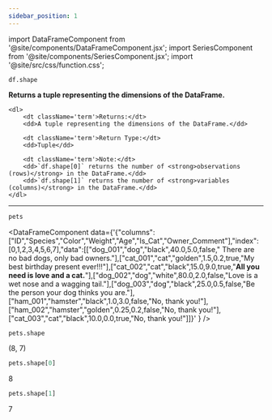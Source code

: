 ```yaml
---
sidebar_position: 1
---
```


import DataFrameComponent from '@site/components/DataFrameComponent.jsx';
import SeriesComponent from '@site/components/SeriesComponent.jsx';
import '@site/src/css/function.css';

<code>df.shape</code>

<div className='base'>
    <p><strong>Returns a tuple representing the dimensions of the DataFrame.</strong></p>

    <dl>
        <dt className='term'>Returns:</dt>
        <dd>A tuple representing the dimensions of the DataFrame.</dd>

        <dt className='term'>Return Type:</dt>
        <dd>Tuple</dd>

        <dt className='term'>Note:</dt>
        <dd>`df.shape[0]` returns the number of <strong>observations (rows)</strong> in the DataFrame.</dd>
        <dd>`df.shape[1]` returns the number of <strong>variables (columns)</strong> in the DataFrame.</dd>
    </dl>
</div>

---

```python
pets
```

<DataFrameComponent data={'{"columns":["ID","Species","Color","Weight","Age","Is_Cat","Owner_Comment"],"index":[0,1,2,3,4,5,6,7],"data":[["dog_001","dog","black",40.0,5.0,false,"      There are no bad dogs, only bad owners."],["cat_001","cat","golden",1.5,0.2,true,"My best birthday present ever!!!"],["cat_002","cat","black",15.0,9.0,true,"****All you need is love and a cat.****"],["dog_002","dog","white",80.0,2.0,false,"Love is a wet nose and a wagging tail."],["dog_003","dog","black",25.0,0.5,false,"Be the person your dog thinks you are."],["ham_001","hamster","black",1.0,3.0,false,"No, thank you!"],["ham_002","hamster","golden",0.25,0.2,false,"No, thank you!"],["cat_003","cat","black",10.0,0.0,true,"No, thank you!"]]}'
} />

```python
pets.shape
```
(8, 7)

```python
pets.shape[0]
```
8

```python
pets.shape[1]
```
7